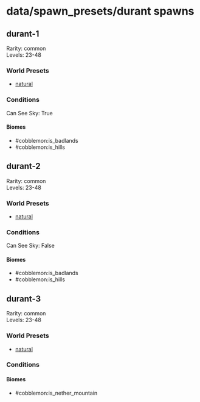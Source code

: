 # data/spawn_presets/durant spawns  
  
## durant-1  
Rarity: common  
Levels: 23-48  
  
### World Presets  
* [natural](/data/spawn_data/natural.md)  
  
### Conditions  
Can See Sky: True  
  
#### Biomes  
  * #cobblemon:is_badlands
  * #cobblemon:is_hills
  
  
## durant-2  
Rarity: common  
Levels: 23-48  
  
### World Presets  
* [natural](/data/spawn_data/natural.md)  
  
### Conditions  
Can See Sky: False  
  
#### Biomes  
  * #cobblemon:is_badlands
  * #cobblemon:is_hills
  
  
## durant-3  
Rarity: common  
Levels: 23-48  
  
### World Presets  
* [natural](/data/spawn_data/natural.md)  
  
### Conditions  
  
#### Biomes  
  * #cobblemon:is_nether_mountain
  
